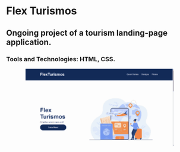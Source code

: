 # Flex Turismos

## Ongoing project of a tourism landing-page application.

### Tools and Technologies: HTML, CSS.
<p align="center"><img src= "./video0.gif" width= "400px"></p>
